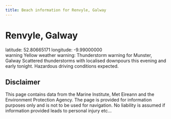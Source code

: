 ```yaml
---
title: Beach information for Renvyle, Galway
---
```

# Renvyle, Galway 

<div class="location-info">latitude: 52.80665171 longitude: -9.99000000</div>
<div class="met-eireann-warnings"><span class="material-icons yellow-warning">warning</span>&nbsp;Yellow weather warning: Thunderstorm warning for Munster, Galway Scattered thunderstorms with localised downpours this evening and early tonight. Hazardous driving conditions expected.&nbsp;</div>
<div></div>

## Disclaimer

This page contains data from the Marine Institute, 
Met Eireann and the Environment Protection Agency. The page is provided for
information purposes only and is not to be used for navigation. No liability 
is assumed if information provided leads to personal injury etc...